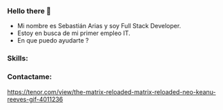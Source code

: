 ### Hello there 👋
- Mi nombre es Sebastián Arias y soy Full Stack Developer.
- Estoy en busca de mi primer empleo IT.
- En que puedo ayudarte ?
 ### Skills:
 
 ### Contactame:
 
 https://tenor.com/view/the-matrix-reloaded-matrix-reloaded-neo-keanu-reeves-gif-4011236
 
 
<!--
**serjtankian/serjtankian** is a ✨ _special_ ✨ repository because its `README.md` (this file) appears on your GitHub profile.

Here are some ideas to get you started:

- 🔭 I’m currently working on ...
- 🌱 I’m currently learning ...
- 👯 I’m looking to collaborate on ...
- 🤔 I’m looking for help with ...
- 💬 Ask me about ...
- 📫 How to reach me: ...
- 😄 Pronouns: ...
- ⚡ Fun fact: ...
-->
